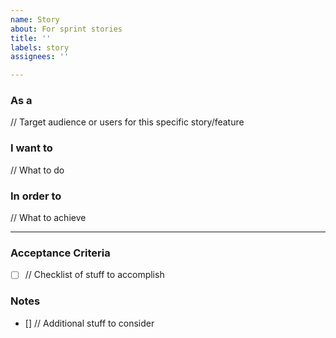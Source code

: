 ```yaml
---
name: Story
about: For sprint stories
title: ''
labels: story
assignees: ''

---
```


### **As a** 
// Target audience or users for this specific story/feature

### **I want to** 
// What to do

### **In order to** 
// What to achieve

***

### Acceptance Criteria
- [ ] // Checklist of stuff to accomplish

### Notes
- [] // Additional stuff to consider